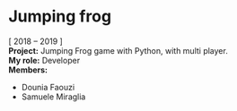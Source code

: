 # Jumping frog  
[ 2018 – 2019 ]  
**Project:** Jumping Frog game with Python, with multi player.  
**My role:** Developer  
**Members:** 
- Dounia Faouzi
- Samuele Miraglia
